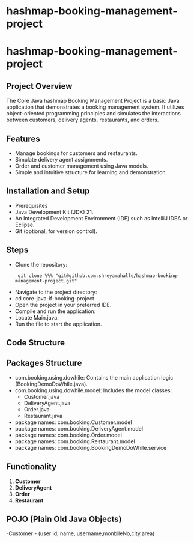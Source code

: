 # hashmap-booking-management-project
# hashmap-booking-management-project


## **Project Overview**

The Core Java hashmap Booking Management Project is a basic Java application that demonstrates a booking management system. It utilizes object-oriented programming principles and simulates the interactions between customers, delivery agents, restaurants, and orders.

## **Features**

- Manage bookings for customers and restaurants.
- Simulate delivery agent assignments.
- Order and customer management using Java models.
- Simple and intuitive structure for learning and demonstration.

## **Installation and Setup**
- Prerequisites
- Java Development Kit (JDK) 21.
- An Integrated Development Environment (IDE) such as IntelliJ IDEA or Eclipse.
- Git (optional, for version control).

## **Steps**
- Clone the repository:
  ```shell
   git clone %%% "git@github.com:shreyamahalle/hashmap-booking-management-project.git" 
- Navigate to the project directory:
- cd core-java-if-booking-project
- Open the project in your preferred IDE.
- Compile and run the application:
- Locate Main.java.
- Run the file to start the application.

## **Code Structure**  
## **Packages Structure**
- com.booking.using.dowhile: Contains the main application logic (BookingDemoDoWhile.java).
- com.booking.using.dowhile.model: Includes the model classes:
  - Customer.java
  - DeliveryAgent.java
  - Order.java
  - Restaurant.java
- package names: com.booking.Customer.model
- package names: com.booking.DeliveryAgent.model
- package names: com.booking.Order.model
- package names: com.booking.Restaurant.model
- package names: com.booking.BookingDemoDoWhile.service

## **Functionality**
1. **Customer**
2. **DeliveryAgent**
3. **Order**
4. **Restaurant**

## **POJO (Plain Old Java Objects)**

-Customer - (user id, name, username,monbileNo,city,area)



